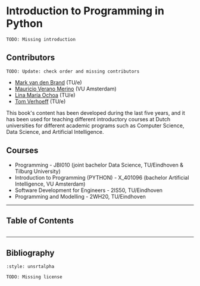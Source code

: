 # Introduction to Programming in Python

```{note}
TODO: Missing introduction
```

## Contributors
```{note}
TODO: Update: check order and missing contributors
```

* [Mark van den Brand](https://www.tue.nl/en/research/researchers/mark-van-den-brand/) (TU/e)
* [Mauricio Verano Merino](https://maveme.github.io) (VU Amsterdam)
* [Lina María Ochoa](https://lmove.github.io) (TU/e)
* [Tom Verhoeff](https://www.win.tue.nl/~wstomv/) (TU/e)

This book's content has been developed during the last five years, and it has been used for teaching different introductory courses at Dutch universities for different academic programs such as Computer Science, Data Science, and Artificial Intelligence.

## Courses
* Programming - JBI010 (joint bachelor Data Science, TU/Eindhoven & Tilburg University)
* Introduction to Programming (PYTHON) -  X_401096 (bachelor Artificial Intelligence, VU Amsterdam)
* Software Development for Engineers - 2IS50, TU/Eindhoven
* Programming and Modelling - 2WH20, TU/Eindhoven


-----------
## Table of Contents
```{tableofcontents}
```


-----------
## Bibliography
```{bibliography}
:style: unsrtalpha
```

```{note}
TODO: Missing license
```